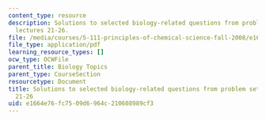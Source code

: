 ```yaml
---
content_type: resource
description: Solutions to selected biology-related questions from problem sets for
  lectures 21-26.
file: /media/courses/5-111-principles-of-chemical-science-fall-2008/e1664e76fc7509d6964c210608989cf3_L21to26Bio_Key.pdf
file_type: application/pdf
learning_resource_types: []
ocw_type: OCWFile
parent_title: Biology Topics
parent_type: CourseSection
resourcetype: Document
title: Solutions to selected biology-related questions from problem sets for lectures
  21-26
uid: e1664e76-fc75-09d6-964c-210608989cf3
---
```

